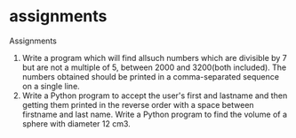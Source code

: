 # assignments
Assignments
1. Write a program which will find allsuch numbers which are divisible by 7 but are not a multiple of 5, between 2000 and 3200(both included). The numbers obtained should be printed in a comma-separated sequence on a single line.
2. Write a Python program to accept the user's first and lastname and then  getting them printed in the reverse order with a space between firstname and last name.
Write a Python program to find the volume of a sphere with diameter 12 cm3.
